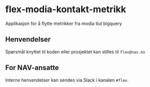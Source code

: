 # flex-modia-kontakt-metrikk

Applikasjon for å flytte metrikker fra modia tiul bigquery

## Henvendelser

Spørsmål knyttet til koden eller prosjektet kan stilles til `flex@nav.no`

## For NAV-ansatte

Interne henvendelser kan sendes via Slack i kanalen `#flex`.
